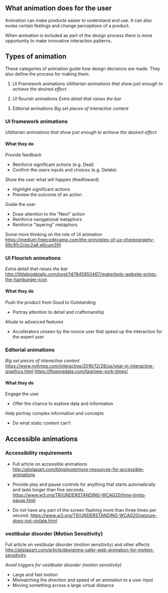 ## What animation does for the user

Animation can make products easier to understand and use. It can also evoke certain feelings and change perceptions of a product.

When animation is included as part of the design process there is more opportunity to make innovative interaction patterns.


## Types of animation
These categories of animation guide how design decisions are made. They also define the process for making them.

1. UI Framework animations
*Utilitarian animations that show just enough to achieve the desired effect*

2. UI flourish animations
*Extra detail that raises the bar*

3. Editorial animations
*Big set pieces of interactive content*


### UI framework animations
*Utilitarian animations that show just enough to achieve the desired effect*

#### What they do

Provide feedback
- Reinforce significant actions (e.g. Deal)
- Confirm the users inputs and choices (e.g. Delete)

Show the user what will happen (feedfoward)
- Highlight significant actions
- Preview the outcome of an action

Guide the user
- Draw attention to the "Next" action
- Reinforce navigational metaphors
- Reinforce "layering" metaphors

Some more thinking on the role of UI animation 
https://medium.freecodecamp.com/the-principles-of-ux-choreography-69c91c2cbc2a#.e6cum3fjf


### UI Flourish animations
*Extra detail that raises the bar*
http://littlebigdetails.com/post/147845950467/makerbots-website-prints-the-hamburger-icon

#### What they do

Push the product from Good to Outstanding
- Portray attention to detail and craftsmanship

Allude to advanced features
- Accelerators unseen by the novice user that speed up the interaction for the expert user


### Editorial animations
*Big set pieces of interactive content*
https://www.nytimes.com/interactive/2016/12/28/us/year-in-interactive-graphics.html
https://flowingdata.com/tag/new-york-times/

#### What they do

Engage the user
- Offer the chance to explore data and information

Help portray complex information and concepts
- Do what static content can't


## Accessible animations

### Accessibility requirements
- Full article on accessible animations
http://alistapart.com/blog/post/more-resources-for-accessible-animations

- Provide play and pause controls for anything that starts automatically and lasts longer than five seconds.
https://www.w3.org/TR/UNDERSTANDING-WCAG20/time-limits-pause.html

- Do not have any part of the screen flashing more than three times per second.
https://www.w3.org/TR/UNDERSTANDING-WCAG20/seizure-does-not-violate.html

### vestibular disorder (Motion Sensitivity)
Full article on vestibular disorder (motion sensitivity) and other affects
http://alistapart.com/article/designing-safer-web-animation-for-motion-sensitivity

*Avoid triggers for vestibular disorder (motion sensitivity)*
- Large and fast motion
- Mismatching the direction and speed of an animation to a user input
- Moving something across a large virtual distance

